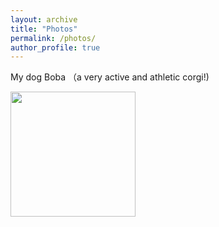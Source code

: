 ```yaml
---
layout: archive
title: "Photos"
permalink: /photos/
author_profile: true
---
```

My dog Boba （a very active and athletic corgi!)

<img src="https://github.com/onepounchman/onepounchman.github.io/tree/main/images/boba.jpeg" width="200" height="200"/>

